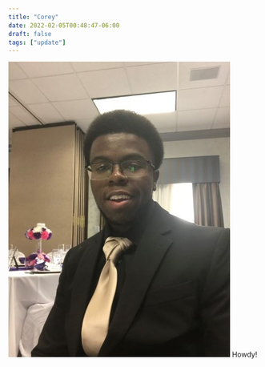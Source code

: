 ```yaml
---
title: "Corey"
date: 2022-02-05T00:48:47-06:00
draft: false
tags: ["update"]
---
```




![Example image](/images/you.jpg) 
Howdy!

